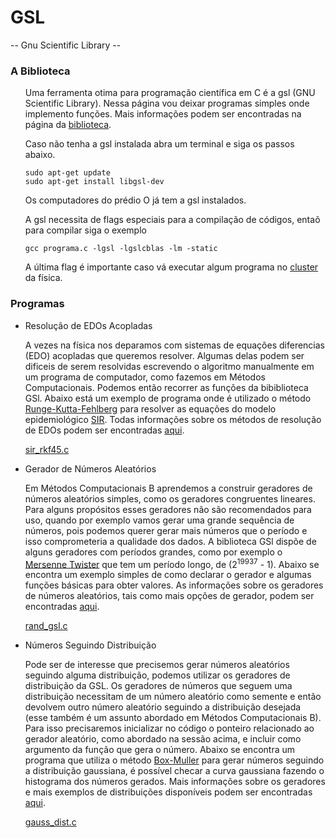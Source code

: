 # GSL
-- Gnu Scientific Library --

<h3 id="intro">A Biblioteca</h3>
<ul><p>Uma ferramenta otima para programação científica em C é a gsl (GNU Scientific Library). Nessa página vou deixar programas simples onde implemento funções. Mais informações podem ser encontradas na página da <a href="https://www.gnu.org/software/gsl/">biblioteca</a>.</p></ul>

<ul><p>Caso não tenha a gsl instalada abra um terminal e siga os passos abaixo.</p></ul>

<ul><pre><code>sudo apt-get update
sudo apt-get install libgsl-dev</code></pre></ul>

<ul><p>Os computadores do prédio O já tem a gsl instalados.</p></ul>
<ul><p>A gsl necessita de flags especiais para a compilação de códigos, entaõ para compilar siga o exemplo</p></ul>

<ul><pre><code>gcc programa.c -lgsl -lgslcblas -lm -static</code></pre></ul>

<ul><p>A última flag é importante caso vá executar algum programa no <a href="https://wiki.if.ufrgs.br/index.php/Cluster">cluster</a> da física.</p></ul>

<h3 id="programas">Programas</h3>

<ul><li><p>Resolução de EDOs Acopladas</p></li></ul>
<ul><p>A vezes na física nos deparamos com sistemas de equações diferencias (EDO) acopladas que queremos resolver. Algumas delas podem ser dificeis de serem resolvidas escrevendo o algoritmo manualmente em um programa de computador, como fazemos em Métodos Computacionais. Podemos então recorrer as funções da bibiblioteca GSl. Abaixo está um exemplo de programa onde é utilizado o método <a href="https://en.wikipedia.org/wiki/Runge%E2%80%93Kutta%E2%80%93Fehlberg_method">Runge-Kutta-Fehlberg</a> para resolver as equações do modelo epidemiológico <a href="https://en.wikipedia.org/wiki/Compartmental_models_in_epidemiology">SIR</a>. Todas informações sobre os métodos de resolução de EDOs podem ser encontradas <a href="https://www.gnu.org/software/gsl/doc/html/ode-initval.html">aqui</a>.</p>
<p><a href="sir_rkf45.c">sir_rkf45.c</a></p></ul>

<ul><li><p>Gerador de Números Aleatórios</p></li></ul>
<ul><p>Em Métodos Computacionais B aprendemos a construir geradores de números aleatórios simples, como os geradores congruentes lineares. Para alguns propósitos esses geradores não são recomendados para uso, quando por exemplo vamos gerar uma grande sequência de números, pois podemos querer gerar mais números que o período e isso comprometeria a qualidade dos dados. A biblioteca GSl dispõe de alguns geradores com períodos grandes, como por exemplo o <a href="https://en.wikipedia.org/wiki/Mersenne_Twister">Mersenne Twister</a> que tem um período longo, de (2<sup>19937</sup> - 1). Abaixo se encontra um exemplo simples de como declarar o gerador e algumas funções básicas para obter valores. As informações sobre os geradores de números aleatórios, tais como mais opções de gerador, podem ser encontradas <a href="https://www.gnu.org/software/gsl/doc/html/rng.html">aqui</a>.</p></ul>
<ul><p><a href="rand_gsl.c">rand_gsl.c</a></p></ul>


<ul><li><p>Números Seguindo Distribuição</p></li></ul>
<ul><p>Pode ser de interesse que precisemos gerar números aleatórios seguindo alguma distribuição, podemos utilizar os geradores de distribuição da GSL. Os geradores de números que seguem uma distribuição necessitam de um número aleatório como semente e então devolvem outro número aleatório seguindo a distribuição desejada (esse também é um assunto abordado em Métodos Computacionais B). Para isso precisaremos inicializar no código o ponteiro relacionado ao gerador aleatório, como abordado na sessão acima, e incluir como argumento da função que gera o número. Abaixo se encontra um programa que utiliza o método <a href="https://en.wikipedia.org/wiki/Box%E2%80%93Muller_transform">Box-Muller</a> para gerar números seguindo a distribuição gaussiana, é possível checar a curva gaussiana fazendo o histograma dos números gerados. Mais informações sobre os geradores e mais exemplos de distribuições disponíveis podem ser encontradas <a href="https://www.gnu.org/software/gsl/doc/html/randist.html">aqui</a>.</p></ul>
<ul><p><a href="gauss_dist.c">gauss_dist.c</a></p></ul>

